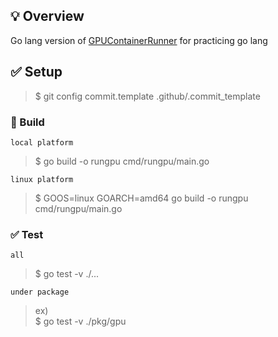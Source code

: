 ## 💡 Overview
Go lang version of [GPUContainerRunner](https://github.com/KensukeNakazawa/GPUContainerRunner) for practicing go lang

## ✅ Setup

> $ git config commit.template .github/.commit_template

### :hammer: Build 
`local platform`
> $ go build -o rungpu cmd/rungpu/main.go  

`linux platform`
> $ GOOS=linux GOARCH=amd64 go build -o rungpu cmd/rungpu/main.go

### :white_check_mark: Test
`all`
> $ go test -v ./...

`under package`
> ex)  
> $ go test -v ./pkg/gpu